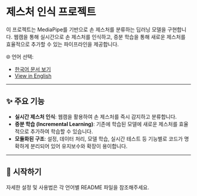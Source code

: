 # 제스처 인식 프로젝트

이 프로젝트는 MediaPipe를 기반으로 손 제스처를 분류하는 딥러닝 모델을 구현합니다. 웹캠을 통해 실시간으로 손 제스처를 인식하고, 증분 학습을 통해 새로운 제스처를 효율적으로 추가할 수 있는 파이프라인을 제공합니다.

🌐 언어 선택:
- [한국어 문서 보기](README.ko.md)
- [View in English](README.en.md)

---

## ✨ 주요 기능

-   **실시간 제스처 인식**: 웹캠을 활용하여 손 제스처를 즉시 감지하고 분류합니다.
-   **증분 학습 (Incremental Learning)**: 기존에 학습된 모델에 새로운 제스처를 효율적으로 추가하여 학습할 수 있습니다.
-   **모듈화된 구조**: 설정, 데이터 처리, 모델 학습, 실시간 테스트 등 기능별로 코드가 명확하게 분리되어 있어 유지보수와 확장이 용이합니다.

---

## 🚀 시작하기

자세한 설정 및 사용법은 각 언어별 README 파일을 참조해주세요.